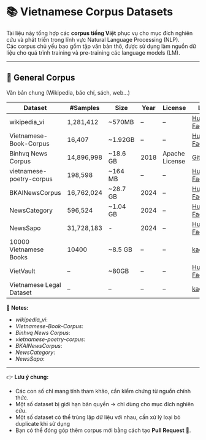 # 📚 Vietnamese Corpus Datasets


Tài liệu này tổng hợp các **corpus tiếng Việt** phục vụ cho mục đích nghiên cứu và phát triển trong lĩnh vực Natural Language Processing (NLP).  
Các corpus chủ yếu bao gồm tập văn bản thô, được sử dụng làm nguồn dữ liệu cho quá trình training và pre-training các language models (LM).

---

## 🔹 General Corpus
Văn bản chung (Wikipedia, báo chí, sách, web…)

| Dataset | #Samples | Size | Year | License | Link | Citation |
|---------|----------|------|------|---------|------|----------|
| wikipedia_vi | 1,281,412 | ~570MB | – | – | [Hugging Face](https://huggingface.co/datasets/vietgpt/wikipedia_vi) | – |
| Vietnamese-Book-Corpus | 16,407 | ~1.92GB | – | – | [Hugging Face](https://huggingface.co/datasets/tmnam20/Vietnamese-Book-Corpus) | – |
| Binhvq News Corpus | 14,896,998 | ~18.6 GB | 2018 | Apache License | [GitHub](https://github.com/binhvq/news-corpus) | – |
| vietnamese-poetry-corpus | 198,598 | ~164 MB | –  | – | [Hugging Face](https://huggingface.co/datasets/phamson02/vietnamese-poetry-corpus) | – |
| BKAINewsCorpus | 16,762,024 | ~28.7 GB | 2024 | – | [Hugging Face](https://huggingface.co/datasets/bkai-foundation-models/BKAINewsCorpus) | – |
| NewsCategory  | 596,524 | ~1.04 GB | 2024 | – | [Hugging Face](https://huggingface.co/datasets/bkai-foundation-models/NewsCategory) | – |
| NewsSapo   | 31,728,183 | - | 2024 | – | [Hugging Face](https://huggingface.co/datasets/bkai-foundation-models/NewsSapo) | – |
| 10000 Vietnamese Books | 10400 | ~8.5 GB |  –  | – | [kaggle](https://www.kaggle.com/datasets/iambestfeeder/10000-vietnamese-books) | – |
| VietVault |  –  | ~80GB |  –  | – | [Hugging Face](https://huggingface.co/datasets/nampdn-ai/vietvault) | – |
| Vietnamese Legal Dataset |  –  |   –  |  –  | – | [kaggle](https://www.kaggle.com/datasets/quangbut/vietnamese-legal/data) | – |

**📝 Notes:**  
- *wikipedia_vi*: 
- *Vietnamese-Book-Corpus*: 
- *Binhvq News Corpus*:
- *vietnamese-poetry-corpus*:
- *BKAINewsCorpus*:
- *NewsCategory*:
- *NewsSapo*:


---

👉 **Lưu ý chung:**  
- Các con số chỉ mang tính tham khảo, cần kiểm chứng từ nguồn chính thức.  
- Một số dataset bị giới hạn bản quyền → chỉ dùng cho mục đích nghiên cứu.  
- Một số dataset có thể trùng lặp dữ liệu với nhau, cần xử lý loại bỏ duplicate khi sử dụng
- Bạn có thể đóng góp thêm corpus mới bằng cách tạo **Pull Request** 🙌.  
